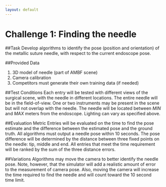```yaml
---
layout: default
---
```


# Challenge 1: Finding the needle

##Task
Develop algorithms to identify the pose (position and orientation) of the metallic suture
needle, with respect to the current endoscope pose.

##Provided Data
1. 3D model of needle (part of AMBF scene)
2. Camera calibration
3. Competitors must generate their own training data (if needed)

##Test Conditions
Each entry will be tested with different views of the surgical scene, with the
needle in different locations. The entire needle will be in the field-of-view. One or two
instruments may be present in the scene but will not overlap with the needle. The needle will be
located between *MIN* and *MAX* meters from the endoscope. Lighting can vary as specified above.

##Evaluation Metric
Entries will be evaluated on the time to find the pose estimate and the
difference between the estimated pose and the ground truth. All algorithms must output a needle
pose within 10 seconds. The pose difference will be determined by the distance between three fixed
points on the needle: tip, middle and end. All entries that meet the time requirement will be
ranked by the sum of the three distance errors.

##Variations
Algorithms may move the camera to better identify the needle pose. Note, however,
that the simulator will add a realistic amount of error to the measurement of camera pose. Also,
moving the camera will increase the time required to find the needle and will count toward the 10
second time limit.
